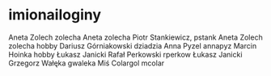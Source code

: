 ﻿# imionailoginy


Aneta Zolech zolecha
Aneta zolecha
Piotr Stankiewicz, pstank
Aneta Zolech zolecha hobby
Dariusz Górniakowski dziadzia
Anna Pyzel annapyz
Marcin Hoinka  hobby
Łukasz Janicki
Rafał Perkowski rperkow
Łukasz Janicki
Grzegorz Wałęka gwaleka
Miś Colargol mcolar

